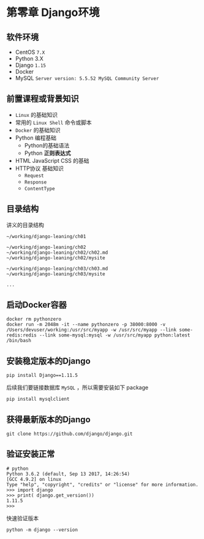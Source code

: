 第零章 Django环境
=================

软件环境
--------

-	CentOS `7.X`
-	Python 3.X
-	Django `1.15`
-	Docker
-	MySQL `Server version: 5.5.52 MySQL Community Server`

前置课程或背景知识
------------------

-	`Linux` 的基础知识
-	常用的 `Linux Shell` 命令或脚本
-	`Docker` 的基础知识
-	Python 编程基础
	-	Python的基础语法
	-	Python **正则表达式**
-	HTML JavaScript CSS 的基础
-	HTTP协议 基础知识
	-	`Request`
	-	`Response`
	-	`ContentType`

目录结构
--------

讲义的目录结构

```
~/working/django-leaning/ch01

~/working/django-leaning/ch02
~/working/django-leaning/ch02/ch02.md
~/working/django-leaning/ch02/mysite

~/working/django-leaning/ch03/ch03.md
~/working/django-leaning/ch03/mysite

...
```

启动Docker容器
--------------

```
docker rm pythonzero
docker run -m 2048m -it --name pythonzero -p 38000:8000 -v /Users/devuser/working:/usr/src/myapp -w /usr/src/myapp --link some-redis:redis --link some-mysql:mysql -w /usr/src/myapp python:latest /bin/bash
```

安装稳定版本的Django
--------------------

```
pip install Django==1.11.5
```

后续我们要链接数据库 `MySQL` ，所以需要安装如下 package

```
pip install mysqlclient
```

获得最新版本的Django
--------------------

```
git clone https://github.com/django/django.git
```

验证安装正常
------------

```
# python
Python 3.6.2 (default, Sep 13 2017, 14:26:54)
[GCC 4.9.2] on linux
Type "help", "copyright", "credits" or "license" for more information.
>>> import django
>>> print( django.get_version())
1.11.5
>>>
```

快速验证版本

```
python -m django --version
```
